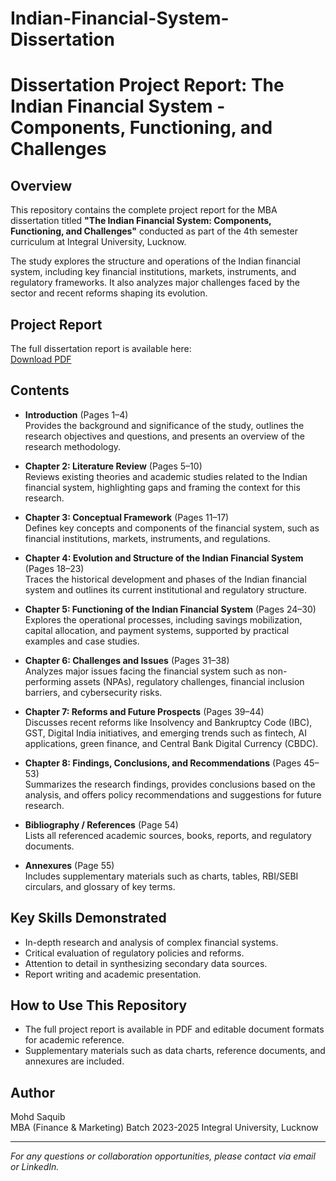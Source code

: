 # Indian-Financial-System-Dissertation
# Dissertation Project Report: The Indian Financial System - Components, Functioning, and Challenges

## Overview
This repository contains the complete project report for the MBA dissertation titled **"The Indian Financial System: Components, Functioning, and Challenges"** conducted as part of the 4th semester curriculum at Integral University, Lucknow.

The study explores the structure and operations of the Indian financial system, including key financial institutions, markets, instruments, and regulatory frameworks. It also analyzes major challenges faced by the sector and recent reforms shaping its evolution.

## Project Report

The full dissertation report is available here:  
[Download PDF](https://github.com/mohd-saquib62/Indian-Financial-System-Dissertation/blob/main/The%20Indian%20Financial%20System%20Report.pdf)


## Contents

- **Introduction** (Pages 1–4)  
  Provides the background and significance of the study, outlines the research objectives and questions, and presents an overview of the research methodology.

- **Chapter 2: Literature Review** (Pages 5–10)  
  Reviews existing theories and academic studies related to the Indian financial system, highlighting gaps and framing the context for this research.

- **Chapter 3: Conceptual Framework** (Pages 11–17)  
  Defines key concepts and components of the financial system, such as financial institutions, markets, instruments, and regulations.

- **Chapter 4: Evolution and Structure of the Indian Financial System** (Pages 18–23)  
  Traces the historical development and phases of the Indian financial system and outlines its current institutional and regulatory structure.

- **Chapter 5: Functioning of the Indian Financial System** (Pages 24–30)  
  Explores the operational processes, including savings mobilization, capital allocation, and payment systems, supported by practical examples and case studies.

- **Chapter 6: Challenges and Issues** (Pages 31–38)  
  Analyzes major issues facing the financial system such as non-performing assets (NPAs), regulatory challenges, financial inclusion barriers, and cybersecurity risks.

- **Chapter 7: Reforms and Future Prospects** (Pages 39–44)  
  Discusses recent reforms like Insolvency and Bankruptcy Code (IBC), GST, Digital India initiatives, and emerging trends such as fintech, AI applications, green finance, and Central Bank Digital Currency (CBDC).

- **Chapter 8: Findings, Conclusions, and Recommendations** (Pages 45–53)  
  Summarizes the research findings, provides conclusions based on the analysis, and offers policy recommendations and suggestions for future research.

- **Bibliography / References** (Page 54)  
  Lists all referenced academic sources, books, reports, and regulatory documents.

- **Annexures** (Page 55)  
  Includes supplementary materials such as charts, tables, RBI/SEBI circulars, and glossary of key terms.

## Key Skills Demonstrated
- In-depth research and analysis of complex financial systems.  
- Critical evaluation of regulatory policies and reforms.  
- Attention to detail in synthesizing secondary data sources.  
- Report writing and academic presentation.

## How to Use This Repository
- The full project report is available in PDF and editable document formats for academic reference.  
- Supplementary materials such as data charts, reference documents, and annexures are included.

## Author
Mohd Saquib  
MBA (Finance & Marketing)
Batch 2023-2025
Integral University, Lucknow  

---

*For any questions or collaboration opportunities, please contact via email or LinkedIn.*
